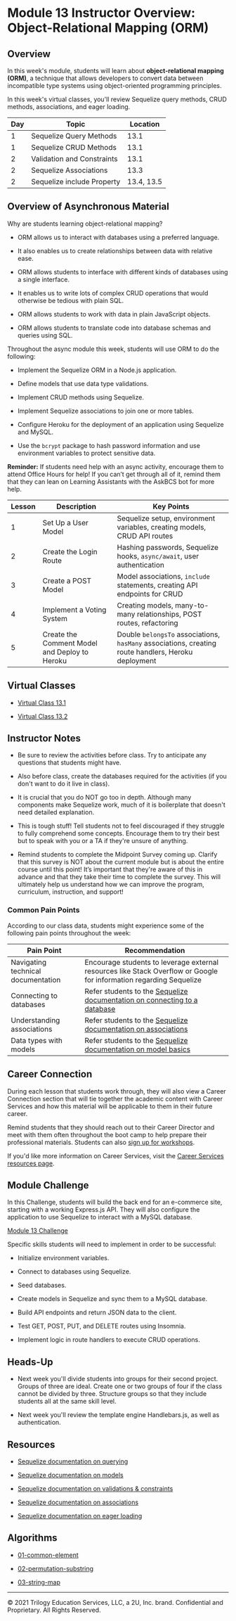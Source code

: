 # Module 13 Instructor Overview: Object-Relational Mapping (ORM)

## Overview

In this week's module, students will learn about **object-relational mapping (ORM)**, a technique that allows developers to convert data between incompatible type systems using object-oriented programming principles.

In this week's virtual classes, you'll review Sequelize query methods, CRUD methods, associations, and eager loading.

| Day | Topic                        | Location   |
| --- | ---------------------------- | ---------- |
| 1   | Sequelize Query Methods      | 13.1       |
| 1   | Sequelize CRUD Methods       | 13.1       |
| 2   | Validation and Constraints   | 13.1       |
| 2   | Sequelize Associations       | 13.3       |
| 2   | Sequelize include Property | 13.4, 13.5 |

## Overview of Asynchronous Material

Why are students learning object-relational mapping?

* ORM allows us to interact with databases using a preferred language.

* It also enables us to create relationships between data with relative ease.

* ORM allows students to interface with different kinds of databases using a single interface.

* It enables us to write lots of complex CRUD operations that would otherwise be tedious with plain SQL.

* ORM allows students to work with data in plain JavaScript objects.

* ORM allows students to translate code into database schemas and queries using SQL.

Throughout the async module this week, students will use ORM to do the following:

* Implement the Sequelize ORM in a Node.js application.

* Define models that use data type validations.

* Implement CRUD methods using Sequelize.

* Implement Sequelize associations to join one or more tables.

* Configure Heroku for the deployment of an application using Sequelize and MySQL.

* Use the `bcrypt` package to hash password information and use environment variables to protect sensitive data.

**Reminder:** If students need help with an async activity, encourage them to attend Office Hours for help! If you can’t get through all of it, remind them that they can lean on Learning Assistants with the AskBCS bot for more help.

| Lesson | Description                                   | Key Points |
| ------ | --- | --- |
| 1      | Set Up a User Model                           | Sequelize setup, environment variables, creating models, CRUD API routes                           |
| 2      | Create the Login Route                        | Hashing passwords, Sequelize hooks, `async/await`, user authentication                            |
| 3      | Create a POST Model                           | Model associations, `include` statements, creating API endpoints for CRUD                           |
| 4      | Implement a Voting System                     | Creating models, many-to-many relationships, POST routes, refactoring                             |
| 5      | Create the Comment Model and Deploy to Heroku | Double `belongsTo` associations, `hasMany` associations, creating route handlers, Heroku deployment |

## Virtual Classes

* [Virtual Class 13.1](./13.1-REQUIRED.md)

* [Virtual Class 13.2](./13.2-REQUIRED.md)

## Instructor Notes

* Be sure to review the activities before class. Try to anticipate any questions that students might have.

* Also before class, create the databases required for the activities (if you don't want to do it live in class).

* It is crucial that you do NOT go too in depth. Although many components make Sequelize work, much of it is boilerplate that doesn't need detailed explanation.

* This is tough stuff! Tell students not to feel discouraged if they struggle to fully comprehend some concepts. Encourage them to try their best but to speak with you or a TA if they're unsure of anything.

* Remind students to complete the Midpoint Survey coming up. Clarify that this survey is NOT about the current module but is about the entire course until this point! It’s important that they're aware of this in advance and that they take their time to complete the survey. This will ultimately help us understand how we can improve the program, curriculum, instruction, and support!

### Common Pain Points

According to our class data, students might experience some of the following pain points throughout the week:

| Pain Point                   | Recommendation |
| --- | --- |
| Navigating technical documentation | Encourage students to leverage external resources like Stack Overflow or Google for information regarding Sequelize                     |
| Connecting to databases      | Refer students to the [Sequelize documentation on connecting to a database](https://sequelize.org/master/manual/getting-started.html#connecting-to-a-database) |
| Understanding associations   | Refer students to the [Sequelize documentation on associations](https://sequelize.org/master/manual/assocs.html)                                 |
| Data types with models       | Refer students to the [Sequelize documentation on model basics](https://sequelize.org/master/manual/model-basics.html)                           |

## Career Connection

During each lesson that students work through, they will also view a Career Connection section that will tie together the academic content with Career Services and how this material will be applicable to them in their future career.

Remind students that they should reach out to their Career Director and meet with them often throughout the boot camp to help prepare their professional materials. Students can also [sign up for workshops](https://careerservicesonlineevents.splashthat.com/).

If you'd like more information on Career Services, visit the [Career Services resources page](https://mycareerspot.org/).

## Module Challenge

In this Challenge, students will build the back end for an e-commerce site, starting with a working Express.js API. They will also configure the application to use Sequelize to interact with a MySQL database.

[Module 13 Challenge](../../01-Class-Content/13-ORM/02-Challenge/README.md)

Specific skills students will need to implement in order to be successful:

* Initialize environment variables.

* Connect to databases using Sequelize.

* Seed databases.

* Create models in Sequelize and sync them to a MySQL database.

* Build API endpoints and return JSON data to the client.

* Test GET, POST, PUT, and DELETE routes using Insomnia.

* Implement logic in route handlers to execute CRUD operations.

## Heads-Up

* Next week you'll divide students into groups for their second project. Groups of three are ideal. Create one or two groups of four if the class cannot be divided by three. Structure groups so that they include students all at the same skill level.

* Next week you'll review the template engine Handlebars.js, as well as authentication.

## Resources

* [Sequelize documentation on querying](https://sequelize.org/v5/manual/querying.html)

* [Sequelize documentation on models](https://sequelize.org/v5/class/lib/model.js~Model.html)

* [Sequelize documentation on validations & constraints](https://sequelize.org/master/manual/validations-and-constraints.html)

* [Sequelize documentation on associations](https://sequelize.org/v5/manual/associations.html)

* [Sequelize documentation on eager loading](https://sequelize.org/master/manual/eager-loading.html)

## Algorithms

* [01-common-element](../../01-Class-Content/13-ORM/03-Algorithms/01-common-element)

* [02-permutation-substring](../../01-Class-Content/13-ORM/03-Algorithms/02-permutation-substring)

* [03-string-map](../../01-Class-Content/13-ORM/03-Algorithms/03-string-map)

---
© 2021 Trilogy Education Services, LLC, a 2U, Inc. brand. Confidential and Proprietary. All Rights Reserved.
